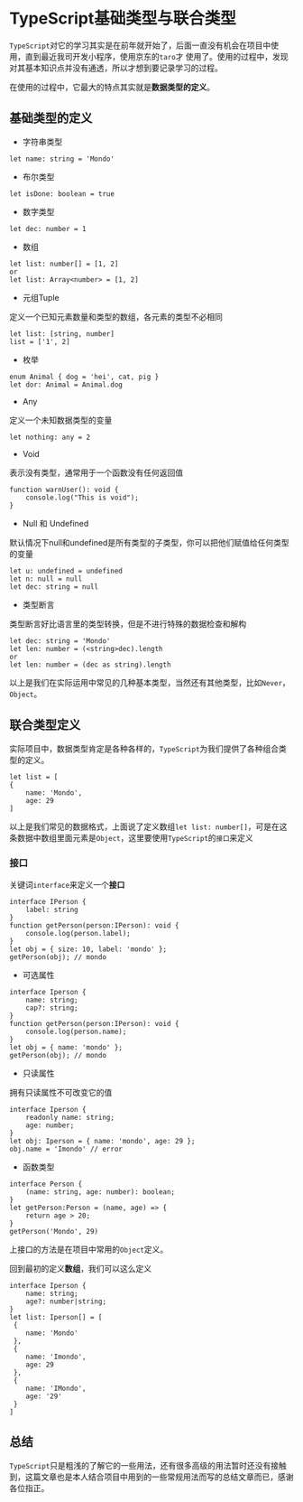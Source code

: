 # TypeScript基础类型与联合类型
`TypeScript`对它的学习其实是在前年就开始了，后面一直没有机会在项目中使用，直到最近我司开发小程序，使用京东的`taro`才
使用了。使用的过程中，发现对其基本知识点并没有通透，所以才想到要记录学习的过程。

在使用的过程中，它最大的特点其实就是**数据类型的定义**。

## 基础类型的定义

* 字符串类型
```
let name: string = 'Mondo'
```

* 布尔类型 
```
let isDone: boolean = true
```

* 数字类型
```
let dec: number = 1
```
* 数组
```
let list: number[] = [1, 2]
or
let list: Array<number> = [1, 2]
```
* 元组Tuple

定义一个已知元素数量和类型的数组，各元素的类型不必相同
```
let list: [string, number]
list = ['1', 2]
```
* 枚举
```
enum Animal { dog = 'hei', cat, pig }
let dor: Animal = Animal.dog
```
* Any

定义一个未知数据类型的变量

```
let nothing: any = 2
```
* Void

表示没有类型，通常用于一个函数没有任何返回值

```
function warnUser(): void {
    console.log("This is void");
}
```
* Null 和 Undefined

默认情况下null和undefined是所有类型的子类型，你可以把他们赋值给任何类型的变量

```
let u: undefined = undefined
let n: null = null
let dec: string = null
```
* 类型断言

类型断言好比语言里的类型转换，但是不进行特殊的数据检查和解构

```
let dec: string = 'Mondo'
let len: number = (<string>dec).length
or 
let len: number = (dec as string).length
```

以上是我们在实际运用中常见的几种基本类型，当然还有其他类型，比如`Never`，`Object`。

## 联合类型定义

实际项目中，数据类型肯定是各种各样的，`TypeScript`为我们提供了各种组合类型的定义。
```
let list = [
{
    name: 'Mondo',
    age: 29
]
```
以上是我们常见的数据格式，上面说了定义数组`let list: number[]`，可是在这条数据中数组里面元素是`Object`，这里要使用`TypeScript`的`接口`来定义

### 接口

关键词`interface`来定义一个**接口**

```
interface IPerson {
    label: string
}
function getPerson(person:IPerson): void {
    console.log(person.label);
}
let obj = { size: 10, label: 'mondo' };
getPerson(obj); // mondo
```

* 可选属性

```
interface Iperson {
    name: string;
    cap?: string;
}
function getPerson(person:IPerson): void {
    console.log(person.name);
}
let obj = { name: 'mondo' };
getPerson(obj); // mondo
```
* 只读属性 

拥有只读属性不可改变它的值
```
interface Iperson {
    readonly name: string;
    age: number;
}
let obj: Iperson = { name: 'mondo', age: 29 };
obj.name = 'Imondo' // error
```
* 函数类型
```
interface Person {
    (name: string, age: number): boolean;
}
let getPerson:Person = (name, age) => {
    return age > 20;
}
getPerson('Mondo', 29)
```
上接口的方法是在项目中常用的`Object`定义。

回到最初的定义**数组**，我们可以这么定义

```
interface Iperson {
    name: string;
    age?: number|string;
}
let list: Iperson[] = [
 {
    name: 'Mondo' 
 },
 {
    name: 'Imondo',
    age: 29
 },
 {
    name: 'IMondo',
    age: '29'
 }
]
```

## 总结

`TypeScript`只是粗浅的了解它的一些用法，还有很多高级的用法暂时还没有接触到，这篇文章也是本人结合项目中用到的一些常规用法而写的总结文章而已，感谢各位指正。